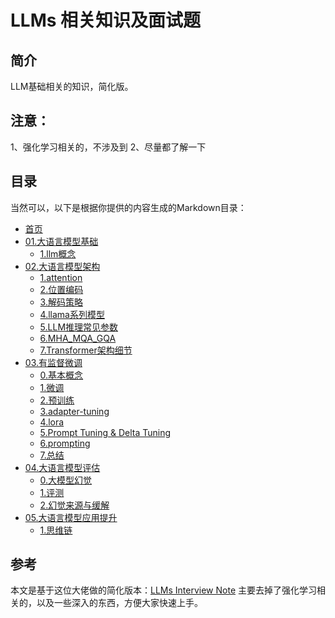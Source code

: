# LLMs 相关知识及面试题


## 简介
LLM基础相关的知识，简化版。
## 注意：

1、强化学习相关的，不涉及到
2、尽量都了解一下

## 目录
当然可以，以下是根据你提供的内容生成的Markdown目录：


* [首页](/)
* [01.大语言模型基础](./01.大语言模型基础/)
  * [1.llm概念](./01.大语言模型基础/1.llm概念.md)
* [02.大语言模型架构](./02.大语言模型架构/)
  * [1.attention](./02.大语言模型架构/1.attention/1.attention.md)
  * [2.位置编码](./02.大语言模型架构/2.位置编码/位置编码.md)
  * [3.解码策略](./02.大语言模型架构/3.解码策略/解码策略.md)
  * [4.llama系列模型](./02.大语言模型架构/4.llama系列模型/llama系列模型.md)
  * [5.LLM推理常见参数](./02.大语言模型架构/5.LLM推理常见参数/LLM推理常见参数.md)
  * [6.MHA_MQA_GQA](./02.大语言模型架构/6.MHA_MQA_GQA/MHA_MQA_GQA.md)
  * [7.Transformer架构细节](./02.大语言模型架构/7.Transformer架构细节/Transformer架构细节.md)
* [03.有监督微调](./03.有监督微调/)
  * [0.基本概念](./03.有监督微调/0.基本概念/0.基本概念.md)
  * [1.微调](./03.有监督微调/1.微调/1.微调.md)
  * [2.预训练](./03.有监督微调/2.预训练/2.预训练.md)
  * [3.adapter-tuning](./03.有监督微调/3.adapter-tuning/3.adapter-tuning.md)
  * [4.lora](./03.有监督微调/4.lora/4.lora.md)
  * [5.Prompt Tuning & Delta Tuning](./03.有监督微调/5.Prompt%20Tuning%20&%20Delta%20Tuning/5.Prompt%20Tuning%20&%20Delta%20Tuning.md)
  * [6.prompting](./03.有监督微调/6.prompting/6.prompting.md)
  * [7.总结](./03.有监督微调/7.总结/7.总结.md)
* [04.大语言模型评估](./04.大语言模型评估/)
  * [0.大模型幻觉](./04.大语言模型评估/0.大模型幻觉/0.大模型幻觉.md)
  * [1.评测](./04.大语言模型评估/1.评测/1.评测.md)
  * [2.幻觉来源与缓解](./04.大语言模型评估/2.幻觉来源与缓解/2.幻觉来源与缓解.md)
* [05.大语言模型应用提升](./05.大语言模型应用提升/)
  * [1.思维链](./05.大语言模型应用提升/1.思维链/1.思维链.md)


## 参考

本文是基于这位大佬做的简化版本：[LLMs Interview Note](http://wdndev.github.io/llm_interview_note)
主要去掉了强化学习相关的，以及一些深入的东西，方便大家快速上手。



